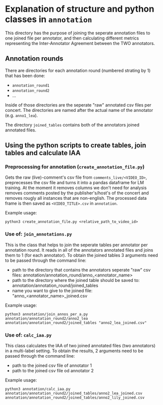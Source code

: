 # Explanation of structure and python classes in `annotation`

This directory has the purpose of joining the seperate annotation files to one joined file per annotator, and then calculating different metrics representing the Inter-Annotator Agreement between the TWO annotators. 

## Annotation rounds
There are directories for each annotation round (numbered strating by 1) that has been done:
- `annotation_round1`
-  `annotation_round2`
- ... 

Inside of those directories are the seperate "raw" annotated csv files per concert. The directories are named after the actual name of the annotator (e.g. `anno1_lea`).

The directory `joined_tables` contains both of the annotators joined annotated files.

## Using the python scripts to create tables, join tables and calculate IAA

### Preprocessing for annotation (`create_annotation_file.py`)
Gets the raw (live)-comment's csv file from `comments_live/<VIDEO_ID>`, preprecesses the csv file and turns it into a pandas dataframe for LM training. At the moment it removes columns we don't need for analysis removes comments posted by the publisher's/host's of the concert and removes rougly all instances that are non-english. The processed data frame is then saved as `<VIDEO_TITLE>.csv` in `annotation`.

Example usage:
```
python3 create_annotation_file.py <relative_path_to_video_id>
```

### Use of: `join_annotations.py`
This is the class that helps to join the seperate tables per annotator per annotation round. It reads in all of the annotators annotated files and joins them to 1 (for each annotator). To obtain the joined tables 3 arguments need to be passed through the command line: 
- path to the directory that contains the annotators seperate "raw" csv files: annotation/annotation_round<x>/anno<x>_<annotator_name> 
- path to the directory where the joined table should be saved to: annotation/annotation_round<x>/joined_tables
- name you want to give to the joined file: "anno<x>_<annotator_name>_joined.csv

Example usage: 
```
python3 annotation/join_annos_per_a.py annotation/annotation_round2/anno2_lea annotation/annotation_round2/joined_tables "anno2_lea_joined.csv"
```


### Use of: `calc_iaa.py`
This class calculates the IAA of two joined annotated files (two annotators) in a multi-label setting. To obtain the results, 2 arguments need to be passed through the command line: 
- path to the joined csv file of annotator 1
- path to the joined csv file od annotator 2

Example usage: 
```
python3 annotation/calc_iaa.py annotation/annotation_round2/joined_tables/anno2_lea_joined.csv annotation/annotation_round2/joined_tables/anno2_lily_joined.csv
```

